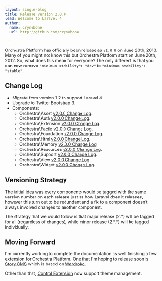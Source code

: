```yaml
---
layout: single-blog
title: Release version 2.0.0
lead: Welcome to Laravel 4
author: 
  name: crynobone
  url: http://github.com/crynobone

---
```


Orchestra Platform has officially been release as `v2.0.0` on June 20th, 2013. Many of you might not know this but Orchestra Platform start on June 20th, 2012. So, what does this mean for everyone? The only different is that you can now remove `"minimum-stability": "dev"` to `"minimum-stability": "stable"`.

## Change Log

* Migrate from version 1.2 to support Laravel 4.
* Upgrade to Twitter Bootstrap 3.
* Components:
  * Orchestra\Asset [v2.0.0 Change Log](/docs/2.0/components/asset/changes/#v2.0.0).
  * Orchestra\Auth [v2.0.0 Change Log](/docs/2.0/components/auth/changes/#v2.0.0).
  * Orchestra\Extension [v2.0.0 Change Log](/docs/2.0/components/extension/changes/#v2.0.0).
  * Orchestra\Facile [v2.0.0 Change Log](/docs/2.0/components/facile/changes/#v2.0.0).
  * Orchestra\Foundation [v2.0.0 Change Log](/docs/2.0/components/foundation/changes/#v2.0.0).
  * Orchestra\Html [v2.0.0 Change Log](/docs/2.0/components/html/changes/#v2.0.0).
  * Orchestra\Memory [v2.0.0 Change Log](/docs/2.0/components/memory/changes/#v2.0.0).
  * Orchestra\Resources [v2.0.0 Change Log](/docs/2.0/components/resources/changes/#v2.0.0).
  * Orchestra\Support [v2.0.0 Change Log](/docs/2.0/components/support/changes/#v2.0.0).
  * Orchestra\View [v2.0.0 Change Log](/docs/2.0/components/view/changes/#v2.0.0).
  * Orchestra\Widget [v2.0.0 Change Log](/docs/2.0/components/widget/changes/#v2.0.0).
 

## Versioning Strategy

The initial idea was every components would be tagged with the same version number on each release just as how Laravel does it releases, however this turn out to be redundant and a fix to a component doesn't always involved changes to another component. 

The strategy that we would follow is that major release (2.\*) will be tagged for all (regardless of changes), while minor release (2.\*.\*) will be tagged individually.

## Moving Forward

I'm currently working to complete the documentation as well finishing a few extension for Orchestra Platform. One that I'm hoping to release soon is [Story CMS](https://github.com/orchestral/story) which is based on [Wardrobe](http://wardrobecms.com/).

Other than that, [Control Extension](/blogs/2013/06/13/simple-website-6/) now support theme management.

